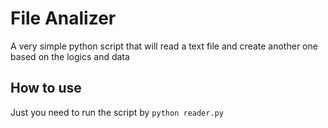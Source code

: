 # File Analizer
A very simple python script that will read a text file and create another one based on the logics and data

## How to use
Just you need to run the script by `python reader.py`
